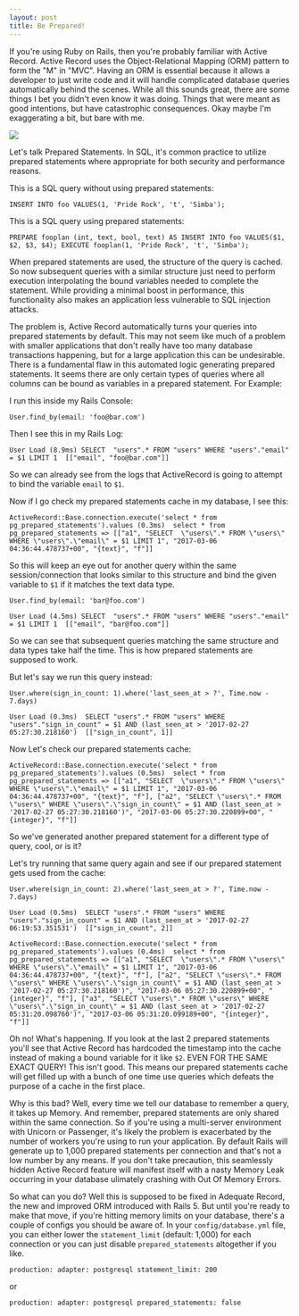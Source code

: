 ```yaml
---
layout: post
title: Be Prepared!
---
```


If you're using Ruby on Rails, then you're probably familiar with Active Record. Active Record uses the Object-Relational Mapping (ORM) pattern to form the "M" in "MVC". Having an ORM is essential because it allows a developer to just write code and it will handle complicated database queries automatically behind the scenes. While all this sounds great, there are some things I bet you didn't even know it was doing. Things that were meant as good intentions, but have catastrophic consequences. Okay maybe I'm exaggerating a bit, but bare with me.

![](http://3.bp.blogspot.com/-h2H0nSyKAWg/VbprTMnXXtI/AAAAAAAAFXQ/INfLZ1zC8dw/s1600/BePrepared.gif)

Let's talk Prepared Statements. In SQL, it's common practice to utilize prepared statements where appropriate for both security and performance reasons.

This is a SQL query without using prepared statements:

`INSERT INTO foo VALUES(1, 'Pride Rock', 't', 'Simba');`

This is a SQL query using prepared statements:

`PREPARE fooplan (int, text, bool, text) AS
    INSERT INTO foo VALUES($1, $2, $3, $4);
EXECUTE fooplan(1, 'Pride Rock', 't', 'Simba');`

When prepared statements are used, the structure of the query is cached. So now subsequent queries with a similar structure just need to perform execution interpolating the bound variables needed to complete the statement. While providing a minimal boost in performance, this functionality also makes an application less vulnerable to SQL injection attacks.

The problem is, Active Record automatically turns your queries into prepared statements by default. This may not seem like much of a problem with smaller applications that don't really have too many database transactions happening, but for a large application this can be undesirable. There is a fundamental flaw in this automated logic generating prepared statements. It seems there are only certain types of queries where all columns can be bound as variables in a prepared statement. For Example:

I run this inside my Rails Console:

`User.find_by(email: 'foo@bar.com')`

Then I see this in my Rails Log:

`User Load (8.9ms) SELECT  "users".* FROM "users" WHERE "users"."email" = $1 LIMIT 1  [["email", "foo@bar.com"]]`

So we can already see from the logs that ActiveRecord is going to attempt to bind the variable `email` to `$1`.

Now if I go check my prepared statements cache in my database, I see this:

`ActiveRecord::Base.connection.execute('select * from pg_prepared_statements').values
   (0.3ms)  select * from pg_prepared_statements
 => [["a1", "SELECT  \"users\".* FROM \"users\" WHERE \"users\".\"email\" = $1 LIMIT 1", "2017-03-06 04:36:44.478737+00", "{text}", "f"]]`

 So this will keep an eye out for another query within the same session/connection that looks similar to this structure and bind the given variable to `$1` if it matches the text data type.

`User.find_by(email: 'bar@foo.com')`

`User Load (4.5ms) SELECT  "users".* FROM "users" WHERE "users"."email" = $1 LIMIT 1  [["email", "bar@foo.com"]]`

So we can see that subsequent queries matching the same structure and data types take half the time. This is how prepared statements are supposed to work.

But let's say we run this query instead:

`User.where(sign_in_count: 1).where('last_seen_at > ?', Time.now - 7.days)`

`User Load (0.3ms)  SELECT "users".* FROM "users" WHERE "users"."sign_in_count" = $1 AND (last_seen_at > '2017-02-27 05:27:30.218160')  [["sign_in_count", 1]]`

Now Let's check our prepared statements cache:

`ActiveRecord::Base.connection.execute('select * from pg_prepared_statements').values
   (0.5ms)  select * from pg_prepared_statements
 => [["a1", "SELECT  \"users\".* FROM \"users\" WHERE \"users\".\"email\" = $1 LIMIT 1", "2017-03-06 04:36:44.478737+00", "{text}", "f"],
     ["a2", "SELECT \"users\".* FROM \"users\" WHERE \"users\".\"sign_in_count\" = $1 AND (last_seen_at > '2017-02-27 05:27:30.218160')", "2017-03-06 05:27:30.220899+00", "{integer}", "f"]]`

So we've generated another prepared statement for a different type of query, cool, or is it?

Let's try running that same query again and see if our prepared statement gets used from the cache:

`User.where(sign_in_count: 2).where('last_seen_at > ?', Time.now - 7.days)`

`User Load (0.5ms)  SELECT "users".* FROM "users" WHERE "users"."sign_in_count" = $1 AND (last_seen_at > '2017-02-27 06:19:53.351531')  [["sign_in_count", 2]]`

`ActiveRecord::Base.connection.execute('select * from pg_prepared_statements').values
   (0.4ms)  select * from pg_prepared_statements
 => [["a1", "SELECT  \"users\".* FROM \"users\" WHERE \"users\".\"email\" = $1 LIMIT 1", "2017-03-06 04:36:44.478737+00", "{text}", "f"],
     ["a2", "SELECT \"users\".* FROM \"users\" WHERE \"users\".\"sign_in_count\" = $1 AND (last_seen_at > '2017-02-27 05:27:30.218160')", "2017-03-06 05:27:30.220899+00", "{integer}", "f"],
     ["a3", "SELECT \"users\".* FROM \"users\" WHERE \"users\".\"sign_in_count\" = $1 AND (last_seen_at > '2017-02-27 05:31:20.098760')", "2017-03-06 05:31:20.099189+00", "{integer}", "f"]]`

Oh no! What's happening. If you look at the last 2 prepared statements you'll see that Active Record has hardcoded the timestamp into the cache instead of making a bound variable for it like `$2`. EVEN FOR THE SAME EXACT QUERY! This isn't good. This means our prepared statements cache will get filled up with a bunch of one time use queries which defeats the purpose of a cache in the first place.

Why is this bad? Well, every time we tell our database to remember a query, it takes up Memory. And remember, prepared statements are only shared within the same connection. So if you're using a multi-server environment with Unicorn or Passenger, it's likely the problem is exacerbated by the number of workers you're using to run your application. By default Rails will generate up to 1,000 prepared statements per connection and that's not a low number by any means. If you don't take precaution, this seamlessly hidden Active Record feature will manifest itself with a nasty Memory Leak occurring in your database ulimately crashing with Out Of Memory Errors.

So what can you do? Well this is supposed to be fixed in Adequate Record, the new and improved ORM introduced with Rails 5. But until you're ready to make that move, if you're hitting memory limits on your database, there's a couple of configs you should be aware of. In your `config/database.yml` file, you can either lower the `statement_limit` (default: 1,000) for each connection or you can just disable `prepared_statements` altogether if you like.

`production:
  adapter: postgresql
  statement_limit: 200`

  or

`production:
  adapter: postgresql
  prepared_statements: false`
